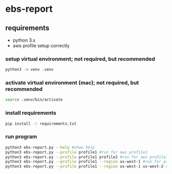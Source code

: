 # ebs-report

## requirements
* python 3.x
* aws profile setup correctly


### setup virtual environment; not required, but recommended
```sh
python3 -m venv .venv 
```

### activate virtual environment (mac); not required, but recommended
```sh
source .venv/bin/activate
```

### install requirements
```sh
pip install -r requirements.txt 
``` 

### run program
```sh
python3 ebs-report.py --help #show help
python3 ebs-report.py --profile profile1 #run for aws profile1
python3 ebs-report.py --profile profile1 profile2 #run for aws profile1, profile2
python3 ebs-report.py --profile profile1 --region us-west-1 #run for profile1 in us-west-1
python3 ebs-report.py --profile profile1 --region us-west-1 us-west-2 #run for profile1 in us-west-1 and us-west-2
```